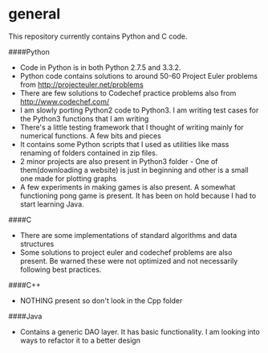 general
=======
This repository currently contains Python and C code. 

####Python
- Code in Python is in both Python 2.7.5 and 3.3.2.
- Python code contains solutions to around 50-60 Project Euler problems from http://projecteuler.net/problems
- There are few solutions to Codechef practice problems also from http://www.codechef.com/
- I am slowly porting Python2 code to Python3. I am writing test cases for the Python3 functions that I am writing
- There's a little testing framework that I thought of writing mainly for numerical functions. A few bits and pieces
- It contains some Python scripts that I used as utilities like mass renaming of folders contained in zip files.
- 2 minor projects are also present in Python3 folder - One of them(downloading a website) is just in beginning and other is a small one made for plotting graphs
- A few experiments in making games is also present. A somewhat functioning pong game is present. It has been on hold because I had to start learning Java.

####C
- There are some implementations of standard algorithms and data structures
- Some solutions to project euler and codechef problems are also present. Be warned these were not optimized and not necessarily following best practices.

####C++
- NOTHING present so don't look in the Cpp folder

####Java
- Contains a generic DAO layer. It has basic functionality. I am looking into ways to refactor it to a better design